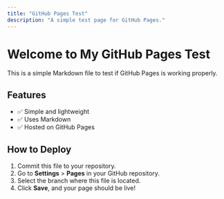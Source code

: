 ```yaml
---
title: "GitHub Pages Test"
description: "A simple test page for GitHub Pages."
---
```


# Welcome to My GitHub Pages Test

This is a simple Markdown file to test if GitHub Pages is working properly.

## Features

- ✅ Simple and lightweight
- ✅ Uses Markdown
- ✅ Hosted on GitHub Pages

## How to Deploy

1. Commit this file to your repository.
2. Go to **Settings** > **Pages** in your GitHub repository.
3. Select the branch where this file is located.
4. Click **Save**, and your page should be live!

